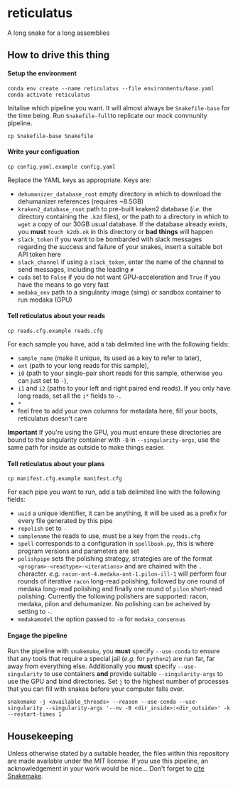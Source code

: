 # reticulatus
A long snake for a long assemblies

## How to drive this thing

#### Setup the environment

```
conda env create --name reticulatus --file environments/base.yaml
conda activate reticulatus
```

Initalise which pipeline you want. It will almost always be `Snakefile-base` for the time being. Run `Snakefile-full`to replicate our mock community pipeline.

```
cp Snakefile-base Snakefile
```

#### Write your configuation

```
cp config.yaml.example config.yaml
```

Replace the YAML keys as appropriate. Keys are:

* `dehumanizer_database_root` empty directory in which to download the dehumanizer references (requires ~8.5GB)
* `kraken2_database_root` path to pre-built kraken2 database (*i.e.* the directory containing the `.k2d` files), or the path to a directory in which to `wget` a copy of our 30GB usual database. If the database already exists, you **must** `touch k2db.ok` in this directory or **bad things** will happen
* `slack_token` if you want to be bombarded with slack messages regarding the success and failure of your snakes, insert a suitable bot API token here
* `slack_channel` if using a `slack_token`, enter the name of the channel to send messages, including the leading `#`
* `cuda` set to `False` if you do not want GPU-acceleration and `True` if you have the means to go very fast
* `medaka_env` path to a singularity image (simg) or sandbox container to run medaka (GPU)

#### Tell reticulatus about your reads

```
cp reads.cfg.example reads.cfg
```

For each sample you have, add a tab delimited line with the following fields: 

* `sample_name` (make it unique, its used as a key to refer to later),
* `ont` (path to your long reads for this sample), 
* `i0` (path to your single-pair short reads for this sample, otherwise you can just set to `-`), 
* `i1` and `i2` (paths to your left and right paired end reads). If you only have long reads, set all the `i*` fields to `-`.
* `*`
* feel free to add your own columns for metadata here, fill your boots, reticulatus doesn't care

**Important** If you're using the GPU, you must ensure these directories are bound to the singularity container with `-B` in `--singularity-args`, use the same path for inside as outside to make things easier.


#### Tell reticulatus about your plans

```
cp manifest.cfg.example manifest.cfg
```

For each pipe you want to run, add a tab delimited line with the following fields:

* `uuid` a unique identifier, it can be anything, it will be used as a prefix for every file generated by this pipe
* `repolish` set to `-`
* `samplename` the reads to use, must be a key from the `reads.cfg`
* `spell` corresponds to a configuration in `spellbook.py`, this is where program versions and parameters are set
* `polishpipe` sets the polishing strategy, strategies are of the format `<program>-<readtype>-<iterations>` and are chained with the `.` character. *e.g.* `racon-ont-4.medaka-ont-1.pilon-ill-1` will perform four rounds of iterative `racon` long-read polishing, followed by one round of medaka long-read polishing and finally one round of `pilon` short-read polishing. Currently the following polishers are supported: racon, medaka, pilon and dehumanizer. No polishing can be acheived by setting to `-`.
* `medakamodel` the option passed to `-m` for `medaka_consensus`

#### Engage the pipeline

Run the pipeline with `snakemake`, you **must** specify `--use-conda` to ensure that
any tools that require a special jail (*e.g.* for `python2`) are run far, far away
from everything else.
Additionally you **must** specify `--use-singularity` to use containers **and** provide suitable `--singularity-args` to use the GPU and bind directories.
Set `j` to the highest number of processes that you can fill with snakes before
your computer falls over.

```
snakemake -j <available_threads> --reason --use-conda --use-singularity --singularity-args '--nv -B <dir_inside>:<dir_outside>' -k --restart-times 1
```

## Housekeeping

Unless otherwise stated by a suitable header, the files within this repository are made available under the MIT license. If you use this pipeline, an acknowledgement in your work would be nice... Don't forget to [cite Snakemake](https://snakemake.readthedocs.io/en/stable/project_info/citations.html).
